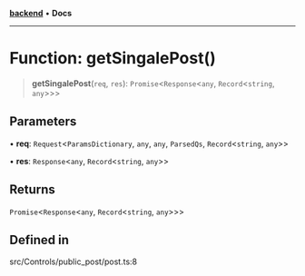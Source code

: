 [**backend**](../../../../README.md) • **Docs**

***

# Function: getSingalePost()

> **getSingalePost**(`req`, `res`): `Promise`\<`Response`\<`any`, `Record`\<`string`, `any`\>\>\>

## Parameters

• **req**: `Request`\<`ParamsDictionary`, `any`, `any`, `ParsedQs`, `Record`\<`string`, `any`\>\>

• **res**: `Response`\<`any`, `Record`\<`string`, `any`\>\>

## Returns

`Promise`\<`Response`\<`any`, `Record`\<`string`, `any`\>\>\>

## Defined in

src/Controls/public\_post/post.ts:8
